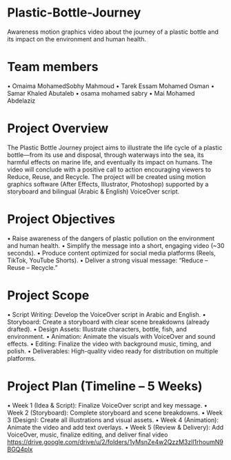 # Plastic-Bottle-Journey
Awareness motion graphics video about the journey of a plastic bottle and its impact on the environment and human health.
# Team members
• Omaima MohamedSobhy Mahmoud
• Tarek Essam Mohamed Osman
• Samar Khaled Abutaleb
• osama mohamed sabry
• Mai Mohamed Abdelaziz
# Project Overview
The Plastic Bottle Journey project aims to illustrate the life cycle of a plastic bottle—from its use and disposal, through waterways into the sea, its harmful effects on marine life, and eventually its impact on humans.
The video will conclude with a positive call to action encouraging viewers to Reduce, Reuse, and Recycle.
The project will be created using motion graphics software (After Effects, Illustrator, Photoshop) supported by a storyboard and bilingual (Arabic & English) VoiceOver script.
# Project Objectives
•	Raise awareness of the dangers of plastic pollution on the environment and human health.
•	Simplify the message into a short, engaging video (~30 seconds).
•	Produce content optimized for social media platforms (Reels, TikTok, YouTube Shorts).
•	Deliver a strong visual message: “Reduce – Reuse – Recycle.”
# Project Scope
•	Script Writing: Develop the VoiceOver script in Arabic and English.
•	Storyboard: Create a storyboard with clear scene breakdowns (already drafted).
•	Design Assets: Illustrate characters, bottle, fish, and environment.
•	Animation: Animate the visuals with VoiceOver and sound effects.
•	Editing: Finalize the video with background music, timing, and polish.
•	Deliverables: High-quality video ready for distribution on multiple platforms.
# Project Plan (Timeline – 5 Weeks)
•	Week 1 (Idea & Script): Finalize VoiceOver script and key message.
•	Week 2 (Storyboard): Complete storyboard and scene breakdowns.
•	Week 3 (Design): Create all illustrations and visual assets.
•	Week 4 (Animation): Animate the video and add text overlays.
•	Week 5 (Review & Delivery): Add VoiceOver, music, finalize editing, and deliver final video
https://drive.google.com/drive/u/2/folders/1yMsnZe4w2QzzM3zll1rhoumN9BGQ4plx
